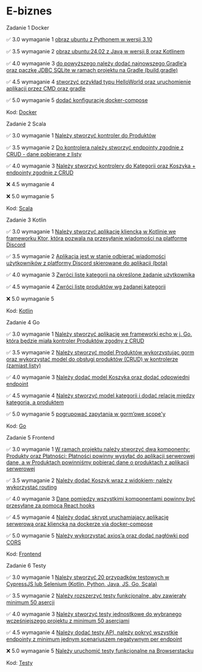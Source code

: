 # E-biznes
Zadanie 1 Docker

✅ 3.0 wymaganie 1 [obraz ubuntu z Pythonem w wersji 3.10](https://github.com/oszyjka/E-biznes/commit/ba7470032fd024cf8320fcf403672739476720de)

✅ 3.5 wymaganie 2 [obraz ubuntu:24.02 z Javą w wersji 8 oraz Kotlinem](https://github.com/oszyjka/E-biznes/commit/ed7a7b8cf589b79ab8d9713a833de24b8162736b)

✅ 4.0 wymaganie 3 [do powyższego należy dodać najnowszego Gradle’a oraz paczkę JDBC SQLite w ramach projektu na Gradle (build.gradle)](https://github.com/oszyjka/E-biznes/commit/02c4af4a54978764fd1fcec15e2e25b8469b90ed)

✅ 4.5 wymaganie 4 [stworzyć przykład typu HelloWorld oraz uruchomienie aplikacji przez CMD oraz gradle](https://github.com/oszyjka/E-biznes/commit/922c9e2265de341de72fc0c5a274889368676731)

✅ 5.0 wymaganie 5 [dodać konfigurację docker-compose](https://github.com/oszyjka/E-biznes/commit/e4baa87c854900069794345a255d65a7072c9e41)

Kod: [Docker](https://github.com/oszyjka/E-biznes/tree/main/Docker)

Zadanie 2 Scala

✅ 3.0 wymaganie 1 [Należy stworzyć kontroler do Produktów](https://github.com/oszyjka/E-biznes/commit/056ef3eec25017890d705a0248760835a8b2f5be)

✅ 3.5 wymaganie 2 [Do kontrolera należy stworzyć endpointy zgodnie z CRUD - dane pobierane z listy](https://github.com/oszyjka/E-biznes/commit/d779290b2018f9d1e19b4d883a222166b67285b8)

✅ 4.0 wymaganie 3 [Należy stworzyć kontrolery do Kategorii oraz Koszyka + endpointy zgodnie z CRUD](https://github.com/oszyjka/E-biznes/commit/60cf8d7365b8277cb303156513992df49d7574d9)

❌ 4.5 wymaganie 4 

❌ 5.0 wymaganie 5 

Kod: [Scala](https://github.com/oszyjka/E-biznes/tree/main/Scala)

Zadanie 3 Kotlin

✅ 3.0 wymaganie 1 [Należy stworzyć aplikację kliencką w Kotlinie we frameworku Ktor, która pozwala na przesyłanie wiadomości na platformę Discord](https://github.com/oszyjka/E-biznes/commit/7dd9e851a1ae9dddbebfecbabba6397e417c5373)

✅ 3.5 wymaganie 2 [Aplikacja jest w stanie odbierać wiadomości użytkowników z platformy Discord skierowane do aplikacji (bota)](https://github.com/oszyjka/E-biznes/commit/edd1e99a34dd8f841e4b38fcd4308cbedbe30dd9)

✅ 4.0 wymaganie 3 [Zwróci listę kategorii na określone żądanie użytkownika](https://github.com/oszyjka/E-biznes/commit/c0f8021b9bb094891b31b0d5da1439e28f50fce4)

✅ 4.5 wymaganie 4 [Zwróci listę produktów wg żądanej kategorii](https://github.com/oszyjka/E-biznes/commit/cc9cc560323988b3c43f3b3e0abc4a1188f5f05d)

❌ 5.0 wymaganie 5 

Kod: [Kotlin](https://github.com/oszyjka/E-biznes/tree/main/Kotlin/app)

Zadanie 4 Go

✅ 3.0 wymaganie 1 [Należy stworzyć aplikację we frameworki echo w j. Go, która będzie
miała kontroler Produktów zgodny z CRUD](https://github.com/oszyjka/E-biznes/commit/77b1adc94e119521d7bc64f048c032ecc700b66d)

✅ 3.5 wymaganie 2 [Należy stworzyć model Produktów wykorzystując gorm oraz
wykorzystać model do obsługi produktów (CRUD) w kontrolerze (zamiast
listy)](https://github.com/oszyjka/E-biznes/commit/eff981797a391980da2b53c5af2307b428911b41)

✅ 4.0 wymaganie 3 [Należy dodać model Koszyka oraz dodać odpowiedni endpoint](https://github.com/oszyjka/E-biznes/commit/758e9d0eee366c4e487a1a636ae6b687ae911bfd)

✅ 4.5 wymaganie 4 [Należy stworzyć model kategorii i dodać relację między kategorią,
a produktem](https://github.com/oszyjka/E-biznes/commit/99c414c832cf6f2365e11406cbb2e3f614583dfd)

✅ 5.0 wymaganie 5 [pogrupować zapytania w gorm’owe scope'y](https://github.com/oszyjka/E-biznes/commit/f146c93d03e9db33283886334204317fc60dc218)

Kod: [Go](https://github.com/oszyjka/E-biznes/tree/main/Go)

Zadanie 5 Frontend

✅ 3.0 wymaganie 1 [W ramach projektu należy stworzyć dwa komponenty: Produkty oraz
Płatności; Płatności powinny wysyłać do aplikacji serwerowej dane, a w
Produktach powinniśmy pobierać dane o produktach z aplikacji
serwerowej](https://github.com/oszyjka/E-biznes/commit/6941970a50852134b1ec035add74585399a661a7)

✅ 3.5 wymaganie 2 [Należy dodać Koszyk wraz z widokiem; należy wykorzystać routing](https://github.com/oszyjka/E-biznes/commit/19d568ffb2ca30a135ce5bc30daa1d93acb7341d)

✅ 4.0 wymaganie 3 [Dane pomiędzy wszystkimi komponentami powinny być przesyłane za
pomocą React hooks](https://github.com/oszyjka/E-biznes/commit/19d568ffb2ca30a135ce5bc30daa1d93acb7341d)

✅ 4.5 wymaganie 4 [Należy dodać skrypt uruchamiający aplikację serwerową oraz
kliencką na dockerze via docker-compose](https://github.com/oszyjka/E-biznes/commit/84803432757cd921df925fe64bc8615724148aef)

✅ 5.0 wymaganie 5 [Należy wykorzystać axios’a oraz dodać nagłówki pod CORS](https://github.com/oszyjka/E-biznes/commit/a9ad43efd6db7cd050c7d8b2e354aa8702b2b58a)

Kod: [Frontend](https://github.com/oszyjka/E-biznes/tree/main/Frontend)

Zadanie 6 Testy

✅ 3.0 wymaganie 1 [Należy stworzyć 20 przypadków testowych w CypressJS lub Selenium
(Kotlin, Python, Java, JS, Go, Scala)](https://github.com/oszyjka/E-biznes/commit/83e0a90308f010877549c1bb609976316794960a)

✅ 3.5 wymaganie 2 [Należy rozszerzyć testy funkcjonalne, aby zawierały minimum 50
asercji](https://github.com/oszyjka/E-biznes/commit/e5be708b935c610509222ff0529f2dbd7bb39332)

✅ 4.0 wymaganie 3 [Należy stworzyć testy jednostkowe do wybranego wcześniejszego
projektu z minimum 50 asercjami](https://github.com/oszyjka/E-biznes/commit/f77e2389e6962bc06139fbe47f866062c451d235)

✅ 4.5 wymaganie 4 [Należy dodać testy API, należy pokryć wszystkie endpointy z
minimum jednym scenariuszem negatywnym per endpoint](https://github.com/oszyjka/E-biznes/commit/2c7c25cba243c48217197989b1fb139ed866959c)

❌ 5.0 wymaganie 5 [Należy uruchomić testy funkcjonalne na Browserstacku]()

Kod: [Testy](https://github.com/oszyjka/E-biznes/tree/main/Testy)
